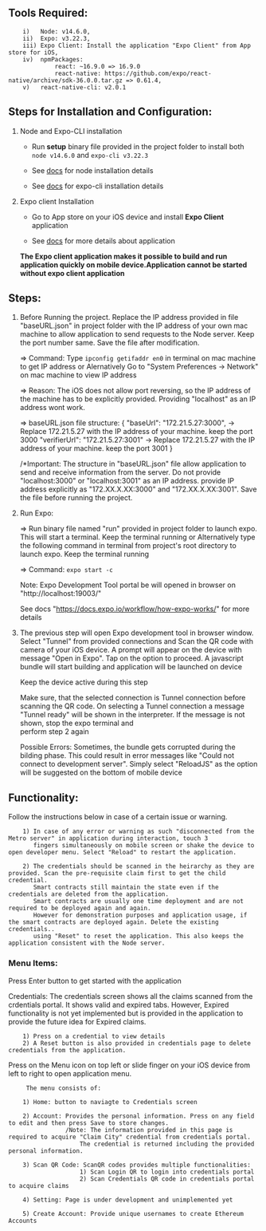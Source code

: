 ## Tools Required:
        i)   Node: v14.6.0,
        ii)  Expo: v3.22.3,
        iii) Expo Client: Install the application "Expo Client" from App store for iOS,
        iv)  npmPackages:
                 react: ~16.9.0 => 16.9.0 
                 react-native: https://github.com/expo/react-native/archive/sdk-36.0.0.tar.gz => 0.61.4,
        v)   react-native-cli: v2.0.1

## Steps for Installation and Configuration:

1. Node and Expo-CLI installation
   -  Run **setup** binary file provided in the project folder to install both `node v14.6.0` and `expo-cli v3.22.3`

   - See [docs](https://nodejs.org/en/download/package-manager/#macos) for node installation details
   - See [docs](https://docs.expo.io/workflow/expo-cli/) for expo-cli installation details

2. Expo client Installation
   - Go to App store on your iOS device and install **Expo Client** application
   
   - See [docs](https://apps.apple.com/us/app/expo-client/id982107779) for more details about application
   
   **The Expo client application makes it possible to build and run application quickly on mobile device.Application cannot be started without expo client application**
  
  
## Steps:

1. Before Running the project. Replace the IP address provided in file "baseURL.json" in project folder with the IP address of 
      your own mac machine to allow application to send requests to the Node server. Keep the port number same. Save the file after
      modification.
   
   => Command: Type `ipconfig getifaddr en0` in terminal on mac machine to get IP address
               or
               Alernatively Go to "System Preferences -> Network" on mac machine to view IP address


   => Reason: The iOS does not allow port reversing, so the IP address of the machine has to be explicitly provided.
      Providing "localhost" as an IP address wont work.

   => baseURL.json file structure:
      {
         "baseUrl": "172.21.5.27:3000",    -> Replace 172.21.5.27 with the IP address of your machine. keep the port 3000
         "verifierUrl": "172.21.5.27:3001" -> Replace 172.21.5.27 with the IP address of your machine. keep the port 3001
      }

   /*Important: The structure in "baseURL.json" file allow application to send and receive information from the server. Do not 
                provide "localhost:3000" or "localhost:3001" as an IP address. provide IP address explicitly as "172.XX.X.XX:3000"
                and "172.XX.X.XX:3001". Save the file before running the project.


2. Run Expo:

   => Run binary file named "run" provided in project folder to launch expo. This will start a terminal. Keep the terminal running
   or
   Alternatively type the following command in terminal from project's root directory to launch expo. Keep the terminal running

    => Command: `expo start -c`

   Note: Expo Development Tool portal be will opened in browser on "http://localhost:19003/"

   See docs "https://docs.expo.io/workflow/how-expo-works/" for more details


3. The previous step will open Expo development tool in browser window. Select "Tunnel" from provided connections and Scan the
      QR code with camera of your iOS device. A prompt will appear on the device with message "Open in Expo". Tap on the option 
      to proceed. A javascript bundle will start building and application will be launched on device

    Keep the device active during this step

    Make sure, that the selected connection is Tunnel connection before scanning the QR code. On selecting a Tunnel
    connection a message "Tunnel ready" will be shown in the interpreter. If the message is not shown, stop the expo terminal and  
    perform step 2 again

    Possible Errors: Sometimes, the bundle gets corrupted during the bilding phase. This could result in error messages like
      "Could not connect to development server". Simply select "ReloadJS" as the option will be suggested on the bottom of mobile 
      device


## Functionality:

  Follow the instructions below in case of a certain issue or warning.
  
        1) In case of any error or warning as such "disconnected from the Metro server" in application during interaction, touch 3 
           fingers simultaneously on mobile screen or shake the device to open developer menu. Select "Reload" to restart the application.
        
        2) The credentials should be scanned in the heirarchy as they are provided. Scan the pre-requisite claim first to get the child credential.
           Smart contracts still maintain the state even if the credentials are deleted from the application.
           Smart contracts are usually one time deployment and are not required to be deployed again and again.
           However for demonstration purposes and application usage, if the smart contracts are deployed again. Delete the existing credentials.. 
           using "Reset" to reset the application. This also keeps the application consistent with the Node server.


### Menu Items:

   Press Enter button to get started with the application

   Credentials: The credentials screen shows all the claims scanned from the crdentials portal. It shows valid and expired
                tabs. However, Expired functionality is not yet implemented but is provided in the application to provide the
                future idea for Expired claims. 
                        
        1) Press on a credential to view details
        2) A Reset button is also provided in credentials page to delete credentials from the application.


   Press on the Menu icon on top left or slide finger on your iOS device from left to right to open application menu. 
         
         The menu consists of:

        1) Home: button to naviagte to Credentials screen
        
        2) Account: Provides the personal information. Press on any field to edit and then press Save to store changes.
                    /Note: The information provided in this page is required to acquire "Claim City" credential from credentials portal.
                        The credential is returned including the provided personal information.
            
        3) Scan QR Code: ScanQR codes provides multiple functionalities:
                        1) Scan Login QR to login into credentials portal
                        2) Scan Credentials QR code in credentials portal to acquire claims

        4) Setting: Page is under development and unimplemented yet

        5) Create Account: Provide unique usernames to create Ethereum Accounts 
